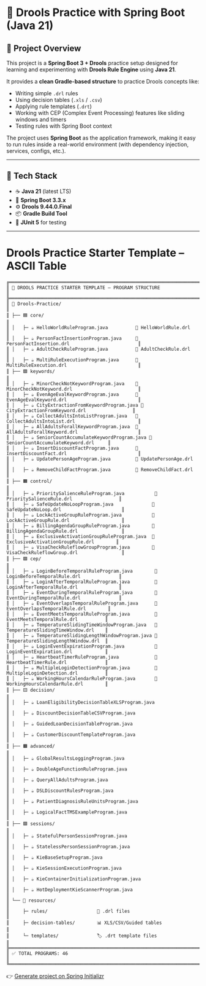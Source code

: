 # 📘 Drools Practice with Spring Boot (Java 21)

## 🔹 Project Overview
This project is a **Spring Boot 3 + Drools** practice setup designed for learning and experimenting with **Drools Rule Engine** using **Java 21**.

It provides a **clean Gradle-based structure** to practice Drools concepts like:

- Writing simple `.drl` rules
- Using decision tables (`.xls` / `.csv`)
- Applying rule templates (`.drt`)
- Working with CEP (Complex Event Processing) features like sliding windows and timers
- Testing rules with Spring Boot context

The project uses **Spring Boot** as the application framework, making it easy to run rules inside a real-world environment (with dependency injection, services, configs, etc.).

---

## 🔹 Tech Stack
- ☕ **Java 21** (latest LTS)
- 🌱 **Spring Boot 3.3.x**
- ⚙️ **Drools 9.44.0.Final**
- 📦 **Gradle Build Tool**
- 🧪 **JUnit 5** for testing

---

# Drools Practice Starter Template – ASCII Table

```
╔════════════════════════════════════════════════════════════════════════════════════════════╗
║ 🔹 DROOLS PRACTICE STARTER TEMPLATE – PROGRAM STRUCTURE                       			       ║
╠════════════════════════════════════════════════════════════════════════════════════════════╣
║ 📂 Drools-Practice/                                                           			       ║
║ ├── 🟦 core/                                                                  			       ║
║ │   ├─ ☕ HelloWorldRuleProgram.java          📜 HelloWorldRule.drl           			         ║
║ │   ├─ ☕ PersonFactInsertionProgram.java     📜 PersonFactInsertion.drl      			         ║
║ │   ├─ ☕ AdultCheckRuleProgram.java          📜 AdultCheckRule.drl           			         ║
║ │   ├─ ☕ MultiRuleExecutionProgram.java      📜 MultiRuleExecution.drl       			         ║
║ ├── 🟪 keywords/                                                              			       ║
║ │   ├─ ☕ MinorCheckNotKeywordProgram.java    📜 MinorCheckNotKeyword.drl     			         ║
║ │   ├─ ☕ EvenAgeEvalKeywordProgram.java      📜 EvenAgeEvalKeyword.drl       			         ║
║ │   ├─ ☕ CityExtractionFromKeywordProgram.java 📜 CityExtractionFromKeyword.drl 			     ║
║ │   ├─ ☕ CollectAdultsIntoListProgram.java   📜 CollectAdultsIntoList.drl    			         ║
║ │   ├─ ☕ AllAdultsForallKeywordProgram.java  📜 AllAdultsForallKeyword.drl   			         ║
║ │   ├─ ☕ SeniorCountAccumulateKeywordProgram.java 📜 SeniorCountAccumulateKeyword.drl 	   ║
║ │   ├─ ☕ InsertDiscountFactProgram.java      📜 InsertDiscountFact.drl       			         ║
║ │   ├─ ☕ UpdatePersonAgeProgram.java         📜 UpdatePersonAge.drl          			         ║
║ │   ├─ ☕ RemoveChildFactProgram.java         📜 RemoveChildFact.drl          			         ║
║ ├── 🟧 control/                                                               			       ║
║ │   ├─ ☕ PrioritySalienceRuleProgram.java           📜 PrioritySalienceRule.drl 			     ║
║ │   ├─ ☕ SafeUpdateNoLoopProgram.java              📜 SafeUpdateNoLoop.drl      			     ║
║ │   ├─ ☕ LockActiveGroupRuleProgram.java           📜 LockActiveGroupRule.drl   			     ║
║ │   ├─ ☕ BillingAgendaGroupRuleProgram.java        📜 BillingAgendaGroupRule.drl			     ║
║ │   ├─ ☕ ExclusiveActivationGroupRuleProgram.java  📜 ExclusiveActivationGroupRule.drl 	   ║
║ │   ├─ ☕ VisaCheckRuleflowGroupProgram.java        📜 VisaCheckRuleflowGroup.drl			     ║
║ ├── 🟩 cep/                                                                   			       ║
║ │   ├─ ☕ LoginBeforeTemporalRuleProgram.java        📜 LoginBeforeTemporalRule.drl 		     ║
║ │   ├─ ☕ LoginAfterTemporalRuleProgram.java         📜 LoginAfterTemporalRule.drl  		     ║
║ │   ├─ ☕ EventDuringTemporalRuleProgram.java        📜 EventDuringTemporalRule.drl 	 	     ║
║ │   ├─ ☕ EventOverlapsTemporalRuleProgram.java      📜 EventOverlapsTemporalRule.drl 	     ║
║ │   ├─ ☕ EventMeetsTemporalRuleProgram.java         📜 EventMeetsTemporalRule.drl          ║
║ │   ├─ ☕ TemperatureSlidingTimeWindowProgram.java   📜 TemperatureSlidingTimeWindow.drl    ║
║ │   ├─ ☕ TemperatureSlidingLengthWindowProgram.java 📜 TemperatureSlidingLengthWindow.drl  ║
║ │   ├─ ☕ LoginEventExpirationProgram.java           📜 LoginEventExpiration.drl            ║
║ │   ├─ ☕ HeartbeatTimerRuleProgram.java             📜 HeartbeatTimerRule.drl              ║
║ │   ├─ ☕ MultipleLoginDetectionProgram.java         📜 MultipleLoginDetection.drl          ║
║ │   ├─ ☕ WorkingHoursCalendarRuleProgram.java       📜 WorkingHoursCalendarRule.drl        ║
║ ├── 🟨 decision/                                                                           ║
║ │   ├─ ☕ LoanEligibilityDecisionTableXLSProgram.java                                       ║
║ │   ├─ ☕ DiscountDecisionTableCSVProgram.java                                              ║
║ │   ├─ ☕ GuidedLoanDecisionTableProgram.java                                               ║
║ │   ├─ ☕ CustomerDiscountTemplateProgram.java                                              ║
║ ├── 🟫 advanced/                                                                           ║
║ │   ├─ ☕ GlobalResultsLoggingProgram.java                                                  ║
║ │   ├─ ☕ DoubleAgeFunctionRuleProgram.java                                                 ║
║ │   ├─ ☕ QueryAllAdultsProgram.java                                          			         ║
║ │   ├─ ☕ DSLDiscountRulesProgram.java                                        			         ║
║ │   ├─ ☕ PatientDiagnosisRuleUnitsProgram.java                               			         ║
║ │   ├─ ☕ LogicalFactTMSExampleProgram.java                                   			         ║
║ ├── 🟪 sessions/                                                              			       ║
║ │   ├─ ☕ StatefulPersonSessionProgram.java                                   			         ║
║ │   ├─ ☕ StatelessPersonSessionProgram.java                                  			         ║
║ │   ├─ ☕ KieBaseSetupProgram.java                                            			         ║
║ │   ├─ ☕ KieSessionExecutionProgram.java                                     			         ║
║ │   ├─ ☕ KieContainerInitializationProgram.java                              			         ║
║ │   ├─ ☕ HotDeploymentKieScannerProgram.java                                 			         ║
║ └── 📁 resources/                                                             			       ║
║     ├─ rules/                  📜 .drl files                                 				       ║
║     ├─ decision-tables/        📊 XLS/CSV/Guided tables                      				       ║
║     └─ templates/              🏷️ .drt template files                        				       ║
╠════════════════════════════════════════════════════════════════════════════════════════════╣
║ ✅ TOTAL PROGRAMS: 46                                                       				       ║
╚════════════════════════════════════════════════════════════════════════════════════════════╝
```


👉 [Generate project on Spring Initializr](https://start.spring.io/#!type=gradle-project&language=java&platformVersion=3.5.5&packaging=jar&jvmVersion=21&groupId=com.kaleshrikant.drools&artifactId=Drools-Practice&name=Drools-Practice&description=This%20project%20is%20a%20Spring%20Boot%203%20%2B%20Drools%20practice%20setup%20designed%20for%20learning%20and%20experimenting%20with%20Drools%20Rule%20Engine%20using%20Java%2021.&packageName=com.kaleshrikant.drools&dependencies=)

